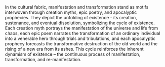 
In the cultural fabric, manifestation and transformation stand as motifs interwoven through creation myths, epic poetry, and apocalyptic prophecies. They depict the unfolding of existence - its creation, sustenance, and eventual dissolution, symbolizing the cycle of existence. Each creation myth portrays the manifestation of the universe and life from chaos, each epic poem narrates the transformation of an ordinary individual into a venerable hero through trials and tribulations, and each apocalyptic prophecy forecasts the transformative destruction of the old world and the rising of a new era from its ashes. This cycle reinforces the inherent dynamism of existence – the continuous process of manifestation, transformation, and re-manifestation.